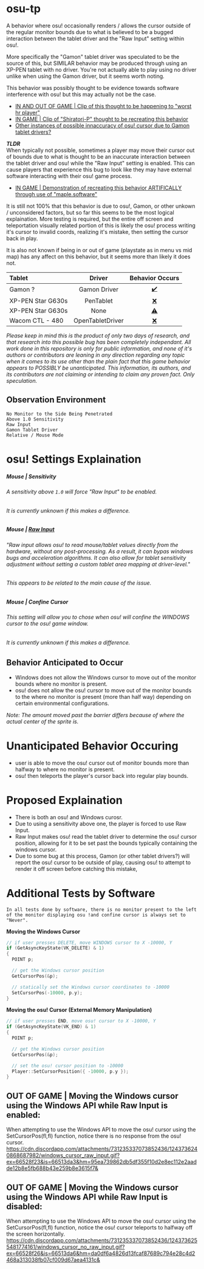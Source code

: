 # osu-tp  
A behavior where osu! occasionally renders / allows the cursor outside of the regular monitor bounds due to what is believed to be a bugged interaction between the tablet driver and the "Raw Input" setting within osu!.  
  
More specifically the "Gamon" tablet driver was speculated to be the source of this, but SIMILAR behavior may be produced through using an XP-PEN tablet with no driver. You're not actually able to play using no driver unlike when using the Gamon driver, but it seems worth noting.
  
This behavior was possibly thought to be evidence towards software interference with osu! but this may actually not be the case.

- [IN AND OUT OF GAME | Clip of this thought to be happening to "worst hr player"](https://streamable.com/pssvvk)
- [IN GAME | Clip of "Shiratori-P" thought to be recreating this behavior](https://www.youtube.com/watch?v=OTuvFCODsbY)
- [Other instances of possible innaccuracy of osu! cursor due to Gamon tablet drivers?](https://www.reddit.com/r/osugame/comments/i5v5p7/how_can_i_fix_teleporting_cursors/)

***TLDR***  
When typically not possible, sometimes a player may move their cursor out of bounds due to what is thought to be an inaccurate interaction between the tablet driver and osu! while the "Raw Input" setting is enabled. This can cause players that experience this bug to look like they may have external software interacting with their osu! game process.  

- [IN GAME | Demonstration of recreating this behavior ARTIFICALLY through use of "maple.software"](https://streamable.com/itnxj6)

It is still not 100% that this behavior is due to osu!, Gamon, or other unkown / unconsidered factors, but so far this seems to be the most logical explaination. More testing is required, but the entire off screen and teleportation visually related portion of this is likely the osu! process writing it's cursor to invalid coords, realizing it's mistake, then setting the cursor back in play.  

It is also not known if being in or out of game (playstate as in menu vs mid map) has any affect on this behavior, but it seems more than likely it does not.  

| Tablet            | Driver           | Behavior Occurs |
| :---------------- | :--------------: | :-----: |
| Gamon ?           | Gamon Driver     | [✔️](https://www.youtube.com/watch?v=OTuvFCODsbY) |
| XP-PEN Star G630s | PenTablet        | [❌](https://youtu.be/n3PcbDo6324)                |
| XP-PEN Star G630s | None             | [⚠️](https://youtu.be/PUQRm2EHhRE)                |
| Wacom CTL - 480   | OpenTabletDriver | [❌](https://youtu.be/AZfd7HCz8T0)                |

*Please keep in mind this is the product of only two days of research, and that research into this possible bug has been completely independant. All work done in this repository is only for public information, and none of it's authors or contributors are leaning in any direction regarding any topic when it comes to its use other than the plain fact that this game behavior appears to POSSIBLY be unanticipated. This information, its authors, and its contributors are not claiming or intending to claim any proven fact. Only speculation.*

## Observation Environment 
```
No Monitor to the Side Being Penetrated
Above 1.0 Sensitivity
Raw Input
Gamon Tablet Driver
Relative / Mouse Mode
```
# osu! Settings Explaination  

##### Mouse | Sensitivity  
###### A sensitivity above `1.0` will force "Raw Input" to be enabled.  
###### It is currently unknown if this makes a difference.  

##### Mouse | [Raw Input](https://osu.ppy.sh/community/forums/topics/187785?n=1)
###### "Raw input allows osu! to read mouse/tablet values directly from the hardware, without any post-processing. As a result, it can bypas windows bugs and acceleration algorithms. It can also allow for tablet sensitivity adjustment without setting a custom tablet area mapping at driver-level."
###### This appears to be related to the main cause of the issue.

##### Mouse | Confine Cursor
###### This setting will allow you to chose when osu! will confine the WINDOWS cursor to the osu! game window.
###### It is currently unknown if this makes a difference.  

## Behavior Anticipated to Occur  
- Windows does not allow the Windows cursor to move out of the monitor bounds where no monitor is present.  
- osu! does not allow the osu! cursor to move out of the monitor bounds to the where no monitor is present (more than half way) depending on certain environmental configurations.  

*Note: The amount moved past the barrier differs because of where the actual center of the sprite is.*  

# Unanticipated Behavior Occuring  
- user is able to move the osu! cursor out of monitor bounds more than halfway to where no monitor is present.
- osu! then teleports the player's cursor back into regular play bounds.

# Proposed Explaination
- There is both an osu! and Windows curosr.
- Due to using a sensitivity above one, the player is forced to use Raw Input.
- Raw Input makes osu! read the tablet driver to determine the osu! cursor position, allowing for it to be set past the bounds typically containing the windows cursor.
- Due to some bug at this process, Gamon (or other tablet drivers?) will report the osu! cursor to be outside of play, causing osu! to attempt to render it off screen before catching this mistake,

# Additional Tests by Software
`In all tests done by software, there is no monitor present to the left of the monitor displaying osu !and confine cursor is always set to "Never".`

**Moving the Windows Cursor**
```c++
// if user presses DELETE, move WINDOWS cursor to X -10000, Y
if (GetAsyncKeyState(VK_DELETE) & 1)
{
  POINT p;

  // get the Windows cursor position
  GetCursorPos(&p);

  // statically set the Windows cursor coordinates to -10000
  SetCursorPos(-10000, p.y);
}
```

**Moving the osu! Cursor (External Memory Manipulation)** 
```c++
// if user presses END, move osu! cursor to X -10000, Y
if (GetAsyncKeyState(VK_END) & 1)
{
  POINT p;

  // get the Windows cursor position
  GetCursorPos(&p);

  // set the osu! cursor position to -10000
  Player::SetCursorPosition({ -10000, p.y });
}
```

## OUT OF GAME | Moving the Windows cursor using the Windows API while Raw Input is enabled:
When attempting to use the Windows API to move the osu! cursor using the SetCursorPos(fl,fl) function, notice there is no response from the osu! cursor.  
https://cdn.discordapp.com/attachments/731235337073852436/1243736240868687982/windows_cursor_raw_input.gif?ex=66528f23&is=66513da3&hm=95ea739862db5df355f10d2e8ec112e2aadde12b8e5fb688b43e259b8e3615f7&

## OUT OF GAME | Moving the Windows cursor using the Windows API while Raw Input is disabled:
When attempting to use the Windows API to move the osu! cursor using the SetCursorPos(fl,fl) function, notice the osu! cursor teleports to halfway off the screen horizontally.  
https://cdn.discordapp.com/attachments/731235337073852436/1243736255481774161/windows_cursor_no_raw_input.gif?ex=66528f26&is=66513da6&hm=da0df6a4826d13fcaf87689c794e28c4d2468a313038fb07cf009d67aea4131c&
